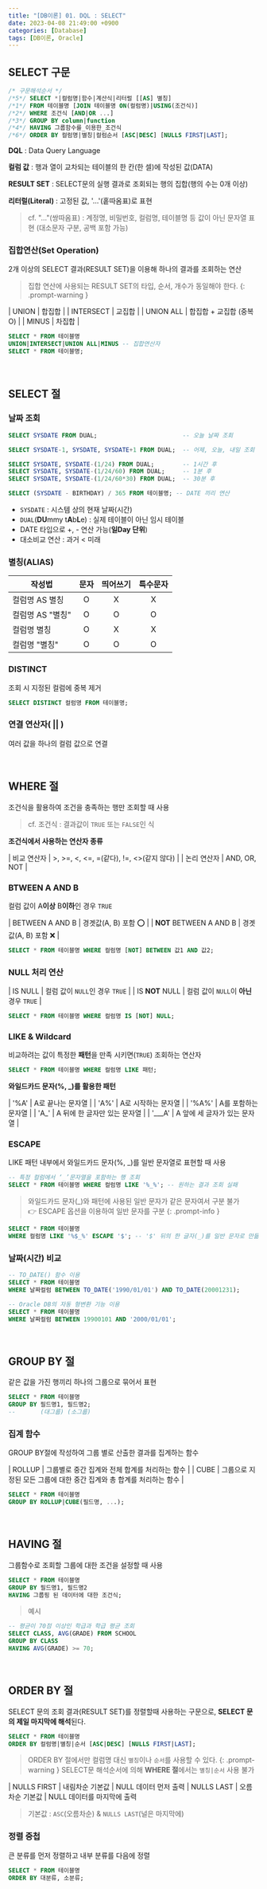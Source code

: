 ```yaml
---
title: "[DB이론] 01. DQL : SELECT"
date: 2023-04-08 21:49:00 +0900
categories: [Database]
tags: [DB이론, Oracle]
---
```


## SELECT 구문

```sql
/* 구문해석순서 */
/*5*/ SELECT *|컬럼명|함수|계산식|리터럴 [[AS] 별칭]
/*1*/ FROM 테이블명 [JOIN 테이블명 ON(컬럼명)|USING(조건식)]
/*2*/ WHERE 조건식 [AND|OR ...]
/*3*/ GROUP BY column|function
/*4*/ HAVING 그룹함수를_이용한_조건식
/*6*/ ORDER BY 컬럼명|별칭|컬럼순서 [ASC|DESC] [NULLS FIRST|LAST];
```

**DQL** : Data Query Language

**컬럼 값** : 행과 열이 교차되는 테이블의 한 칸(한 셀)에 작성된 값(DATA)

**RESULT SET** : SELECT문의 실행 결과로 조회되는 행의 집합(행의 수는 0개 이상)

**리터럴(Literal)** : 고정된 값, '…'(홑따옴표)로 표현
> cf. "…"(쌍따옴표) : 계정명, 비밀번호, 컬럼명, 테이블명 등 값이 아닌 문자열 표현 (대소문자 구분, 공백 포함 가능)

### 집합연산(Set Operation)

2개 이상의 SELECT 결과(RESULT SET)을 이용해 하나의 결과를 조회하는 연산
> 집합 연산에 사용되는 RESULT SET의 타입, 순서, 개수가 동일해야 한다.
{: .prompt-warning }

| UNION      | 합집합                  |
| INTERSECT  | 교집합                  |
| UNION ALL  | 합집합 + 교집합 (중복O) |
| MINUS      | 차집합                  |

```sql
SELECT * FROM 테이블명
UNION|INTERSECT|UNION ALL|MINUS -- 집합연산자
SELECT * FROM 테이블명;
```





<br>

## SELECT 절

### 날짜 조회

```sql
SELECT SYSDATE FROM DUAL;                        -- 오늘 날짜 조회

SELECT SYSDATE-1, SYSDATE, SYSDATE+1 FROM DUAL;  -- 어제, 오늘, 내일 조회

SELECT SYSDATE, SYSDATE-(1/24) FROM DUAL;        -- 1시간 후
SELECT SYSDATE, SYSDATE-(1/24/60) FROM DUAL;     -- 1분 후
SELECT SYSDATE, SYSDATE-(1/24/60*30) FROM DUAL;  -- 30분 후

SELECT (SYSDATE - BIRTHDAY) / 365 FROM 테이블명; -- DATE 끼리 연산
```

- `SYSDATE` : 시스템 상의 현재 날짜(시간)
- `DUAL`(**DU**mmy t**A**b**L**e) : 실제 테이블이 아닌 임시 테이블
- DATE 타입으로 +, - 연산 가능(**일Day 단위**)
- 대소비교 연산 : 과거 < 미래

### 별칭(ALIAS)

| 작성법           | 문자 | 띄어쓰기 | 특수문자 |
| ---------------- | :--: | :------: | :------: |
| 컬럼명 AS 별칭   | O    | X        | X        |
| 컬럼명 AS "별칭" | O    | O        | O        |
| 컬럼명 별칭      | O    | X        | X        |
| 컬럼명 "별칭"    | O    | O        | O        |

### DISTINCT

조회 시 지정된 컬럼에 중복 제거

```sql
SELECT DISTINCT 컬럼명 FROM 테이블명;
```

### 연결 연산자( || )

여러 값을 하나의 컬럼 값으로 연결



<br>

## WHERE 절

조건식을 활용하여 조건을 충족하는 행만 조회할 때 사용
> cf. 조건식 : 결과값이 `TRUE` 또는 `FALSE`인 식
    
**조건식에서 사용하는 연산자 종류**

| 비교 연산자 | >, >=, <, <=, =(같다), !=, <>(같지 않다) |
| 논리 연산자 | AND, OR, NOT                             |
    
### BTWEEN A AND B

컬럼 값이 A**이상** B**이하**인 경우 `TRUE`

| BETWEEN A AND B         | 경곗값(A, B) 포함 ⭕ |
| **NOT** BETWEEN A AND B | 경곗값(A, B) 포함 ❌ |

```sql
SELECT * FROM 테이블명 WHERE 컬럼명 [NOT] BETWEEN 값1 AND 값2;
```

### NULL 처리 연산

| IS NULL         | 컬럼 값이 `NULL`인 경우 `TRUE`          |
| IS **NOT** NULL | 컬럼 값이 `NULL`이 **아닌** 경우 `TRUE` |

```sql
SELECT * FROM 테이블명 WHERE 컬럼명 IS [NOT] NULL;
```

### LIKE & Wildcard

비교하려는 값이 특정한 **패턴**을 만족 시키면(`TRUE`) 조회하는 연산자

```sql
SELECT * FROM 테이블명 WHERE 컬럼명 LIKE 패턴;
```

**와일드카드 문자(%, _)를 활용한 패턴**

| '%A'   | A로 끝나는 문자열            |
| 'A%'   | A로 시작하는 문자열          |
| '%A%'  | A를 포함하는 문자열          |
| 'A_'   | A 뒤에 한 글자만 있는 문자열 |
| '___A' | A 앞에 세 글자가 있는 문자열 |

### ESCAPE

LIKE 패턴 내부에서 와일드카드 문자(%, _)를 일반 문자열로 표현할 때 사용
    
```sql
-- 특정 컬럼에서 ‘_’문자열을 포함하는 행 조회
SELECT * FROM 테이블명 WHERE 컬럼명 LIKE '%_%'; -- 원하는 결과 조회 실패
```

> 와일드카드 문자(_)와 패턴에 사용된 일반 문자가 같은 문자여서 구분 불가<br>
> 👉 ESCAPE 옵션을 이용하여 일반 문자를 구분
{: .prompt-info }
    
```sql
SELECT * FROM 테이블명 
WHERE 컬럼명 LIKE '%$_%' ESCAPE '$'; -- '$' 뒤의 한 글자(_)를 일반 문자로 만듦
```

### 날짜(시간) 비교

```sql
-- TO_DATE() 함수 이용
SELECT * FROM 테이블명
WHERE 날짜컬럼 BETWEEN TO_DATE('1990/01/01') AND TO_DATE(20001231);

-- Oracle DB의 자동 형변환 기능 이용
SELECT * FROM 테이블명 
WHERE 날짜컬럼 BETWEEN 19900101 AND '2000/01/01';
```




<br>

## GROUP BY 절

같은 값을 가진 행끼리 하나의 그룹으로 묶어서 표현

```sql
SELECT * FROM 테이블명
GROUP BY 필드명1, 필드명2;
--       (대그룹) (소그룹)
```

### 집계 함수

GROUP BY절에 작성하여 그룹 별로 산출한 결과를 집계하는 함수

| ROLLUP | 그룹별로 중간 집계와 전체 합계를 처리하는 함수                       |
| CUBE   | 그룹으로 지정된 모든 그룹에 대한 중간 집계와 총 합계를 처리하는 함수 |

```sql
SELECT * FROM 테이블명
GROUP BY ROLLUP|CUBE(필드명, ...);
```



<br>

## HAVING 절

그룹함수로 조회할 그룹에 대한 조건을 설정할 때 사용

```sql
SELECT * FROM 테이블명
GROUP BY 필드명1, 필드명2
HAVING 그룹핑 된 데이터에 대한 조건식;
```
> 예시
```sql
-- 평균이 70점 이상인 학급과 학급 평균 조회
SELECT CLASS, AVG(GRADE) FROM SCHOOL
GROUP BY CLASS
HAVING AVG(GRADE) >= 70;
```



<br>

## ORDER BY 절

SELECT 문의 조회 결과(RESULT SET)를 정렬할때 사용하는 구문으로, **SELECT 문의 제일 마지막에 해석**된다.

```sql
SELECT * FROM 테이블명
ORDER BY 컬럼명|별칭|순서 [ASC|DESC] [NULLS FIRST|LAST];
```
> ORDER BY 절에서만 컬럼명 대신 `별칭`이나 `순서`를 사용할 수 있다.
{: .prompt-warning }
> SELECT문 해석순서에 의해 **WHERE 절**에서는 `별칭|순서` 사용 불가

| NULLS FIRST | 내림차순 기본값 | NULL 데이터 먼저 출력
| NULLS LAST  | 오름차순 기본값 | NULL 데이터를 마지막에 출력

> 기본값 : `ASC`(오름차순) & `NULLS LAST`(널은 마지막에)    

### 정렬 중첩

큰 분류를 먼저 정렬하고 내부 분류를 다음에 정렬

```sql
SELECT * FROM 테이블명 
ORDER BY 대분류, 소분류;
```